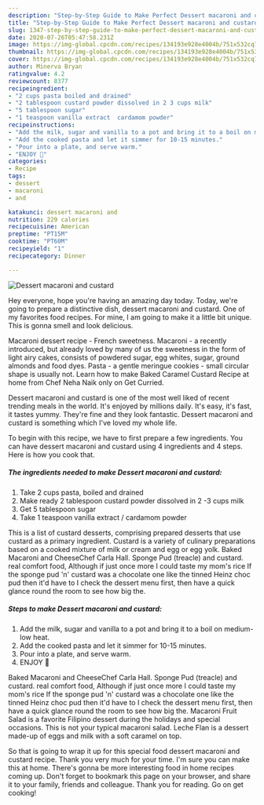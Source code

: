 ```yaml
---
description: "Step-by-Step Guide to Make Perfect Dessert macaroni and custard"
title: "Step-by-Step Guide to Make Perfect Dessert macaroni and custard"
slug: 1347-step-by-step-guide-to-make-perfect-dessert-macaroni-and-custard
date: 2020-07-26T05:47:58.231Z
image: https://img-global.cpcdn.com/recipes/134193e928e4004b/751x532cq70/dessert-macaroni-and-custard-recipe-main-photo.jpg
thumbnail: https://img-global.cpcdn.com/recipes/134193e928e4004b/751x532cq70/dessert-macaroni-and-custard-recipe-main-photo.jpg
cover: https://img-global.cpcdn.com/recipes/134193e928e4004b/751x532cq70/dessert-macaroni-and-custard-recipe-main-photo.jpg
author: Minerva Bryan
ratingvalue: 4.2
reviewcount: 8377
recipeingredient:
- "2 cups pasta boiled and drained"
- "2 tablespoon custard powder dissolved in 2 3 cups milk"
- "5 tablespoon sugar"
- "1 teaspoon vanilla extract  cardamom powder"
recipeinstructions:
- "Add the milk, sugar and vanilla to a pot and bring it to a boil on medium-low heat."
- "Add the cooked pasta and let it simmer for 10-15 minutes."
- "Pour into a plate, and serve warm."
- "ENJOY 🌹"
categories:
- Recipe
tags:
- dessert
- macaroni
- and

katakunci: dessert macaroni and 
nutrition: 229 calories
recipecuisine: American
preptime: "PT15M"
cooktime: "PT60M"
recipeyield: "1"
recipecategory: Dinner

---
```



![Dessert macaroni and custard](https://img-global.cpcdn.com/recipes/134193e928e4004b/751x532cq70/dessert-macaroni-and-custard-recipe-main-photo.jpg)

Hey everyone, hope you're having an amazing day today. Today, we're going to prepare a distinctive dish, dessert macaroni and custard. One of my favorites food recipes. For mine, I am going to make it a little bit unique. This is gonna smell and look delicious.

Macaroni dessert recipe - French sweetness. Macaroni - a recently introduced, but already loved by many of us the sweetness in the form of light airy cakes, consists of powdered sugar, egg whites, sugar, ground almonds and food dyes. Pasta - a gentle meringue cookies - small circular shape is usually not. Learn how to make Baked Caramel Custard Recipe at home from Chef Neha Naik only on Get Curried.

Dessert macaroni and custard is one of the most well liked of recent trending meals in the world. It's enjoyed by millions daily. It's easy, it's fast, it tastes yummy. They're fine and they look fantastic. Dessert macaroni and custard is something which I've loved my whole life.


To begin with this recipe, we have to first prepare a few ingredients. You can have dessert macaroni and custard using 4 ingredients and 4 steps. Here is how you cook that.

<!--inarticleads1-->

##### The ingredients needed to make Dessert macaroni and custard:

1. Take 2 cups pasta, boiled and drained
1. Make ready 2 tablespoon custard powder dissolved in 2 -3 cups milk
1. Get 5 tablespoon sugar
1. Take 1 teaspoon vanilla extract / cardamom powder


This is a list of custard desserts, comprising prepared desserts that use custard as a primary ingredient. Custard is a variety of culinary preparations based on a cooked mixture of milk or cream and egg or egg yolk. Baked Macaroni and CheeseChef Carla Hall. Sponge Pud (treacle) and custard. real comfort food, Although if just once more I could taste my mom&#39;s rice If the sponge pud &#39;n&#39; custard was a chocolate one like the tinned Heinz choc pud then it&#39;d have to I check the dessert menu first, then have a quick glance round the room to see how big the. 

<!--inarticleads2-->

##### Steps to make Dessert macaroni and custard:

1. Add the milk, sugar and vanilla to a pot and bring it to a boil on medium-low heat.
1. Add the cooked pasta and let it simmer for 10-15 minutes.
1. Pour into a plate, and serve warm.
1. ENJOY 🌹


Baked Macaroni and CheeseChef Carla Hall. Sponge Pud (treacle) and custard. real comfort food, Although if just once more I could taste my mom&#39;s rice If the sponge pud &#39;n&#39; custard was a chocolate one like the tinned Heinz choc pud then it&#39;d have to I check the dessert menu first, then have a quick glance round the room to see how big the. Macaroni Fruit Salad is a favorite Filipino dessert during the holidays and special occasions. This is not your typical macaroni salad. Leche Flan is a dessert made-up of eggs and milk with a soft caramel on top. 

So that is going to wrap it up for this special food dessert macaroni and custard recipe. Thank you very much for your time. I'm sure you can make this at home. There's gonna be more interesting food in home recipes coming up. Don't forget to bookmark this page on your browser, and share it to your family, friends and colleague. Thank you for reading. Go on get cooking!
